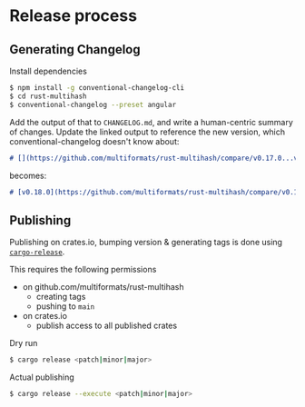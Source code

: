 Release process
===============

Generating Changelog
--------------------

Install dependencies

```sh
$ npm install -g conventional-changelog-cli
$ cd rust-multihash
$ conventional-changelog --preset angular
```

Add the output of that to `CHANGELOG.md`, and write a human-centric summary of changes.
Update the linked output to reference the new version, which conventional-changelog doesn't know about:

```md
# [](https://github.com/multiformats/rust-multihash/compare/v0.17.0...v) (2022-12-06)
```
becomes:
```md
# [v0.18.0](https://github.com/multiformats/rust-multihash/compare/v0.17.0...v0.18.0) (2022-12-06)
```

## Publishing

Publishing on crates.io, bumping version & generating tags is done using [`cargo-release`](https://github.com/crate-ci/cargo-release).

This requires the following permissions 

- on github.com/multiformats/rust-multihash
  - creating tags 
  - pushing to `main`
- on crates.io
  - publish access to all published crates

Dry run

```sh
$ cargo release <patch|minor|major>
```

Actual publishing

```sh
$ cargo release --execute <patch|minor|major>
```
